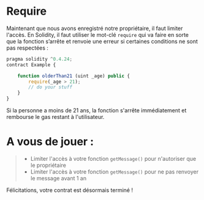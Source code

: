 # Require

Maintenant que nous avons enregistré notre propriétaire, il faut limiter l'accès.
En Solidity, il faut utiliser le mot-clé `require` qui va faire en sorte que la fonction s’arrête et renvoie une erreur si certaines conditions ne sont pas respectées :

```javascript
pragma solidity ^0.4.24;
contract Example {

	function olderThan21 (uint _age) public {
		require(_age > 21);
		// do your stuff
	}
}
```
Si la personne a moins de 21 ans, la fonction s'arrête immédiatement et rembourse le gas restant à l'utilisateur.

# A vous de jouer :
> * Limiter l'accès à votre fonction `getMessage()` pour n'autoriser que le propriétaire
> * Limiter l'accès à votre fonction `getMessage()` pour ne pas renvoyer le message avant 1 an

Félicitations, votre contrat est désormais terminé !

